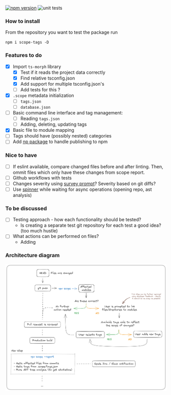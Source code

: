 [![npm version](https://badge.fury.io/js/scope-tags.svg)](https://badge.fury.io/js/scope-tags)
![unit tests](https://github.com/matiduda/scope-tags/actions/workflows/run-unit-tests.yml/badge.svg)

### How to install

From the repository you want to test the package run

```
npm i scope-tags -D
```

### Features to do

- [x] Import `ts-morph` library
    - [x] Test if it reads the project data correctly
    - [x] Find relative tsconfig.json
    - [x] Add support for multiple tsconfig.json's
    - [ ] Add tests for this ?
- [x] `.scope` metadata initialization
    - [ ] `tags.json`
    - [ ] `database.json`
- [ ] Basic command line interface and tag management:
    - [ ] Reading `tags.json`
    - [ ] Adding, deleting, updating tags
- [x] Basic file to module mapping
- [ ] Tags should have (possibly nested) categories
- [ ] Add [np package](https://www.npmjs.com/package/np) to handle publishing to npm
### Nice to have

- [ ] If eslint available, compare changed files before and after linting. Then, ommit files which only have these changes from scope report.
- [ ] Github workflows with tests
- [ ] Changes severity using [survey prompt](https://github.com/enquirer/enquirer#scale-prompt)? Severity based on git diffs?
- [ ] Use [spinner](https://www.npmjs.com/package/ora) while waiting for async operations (opening repo, ast analysis)

### To be discussed

- [ ] Testing approach - how each functionality should be tested?
    - Is creating a separate test git repository for each test a good idea? (too much hustle)
- [ ] What actions can be performed on files?
    - Adding 
### Architecture diagram

![Alt text](img/architecture.png)